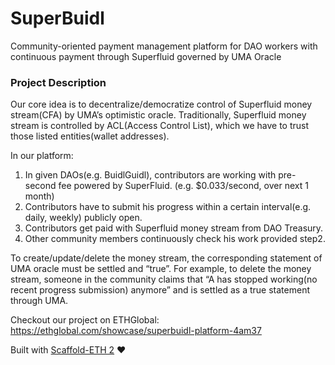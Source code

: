# SuperBuidl

Community-oriented payment management platform for DAO workers with continuous payment through Superfluid governed by UMA Oracle

### Project Description

Our core idea is to decentralize/democratize control of Superfluid money stream(CFA) by UMA’s optimistic oracle. Traditionally, Superfluid money stream is controlled by ACL(Access Control List), which we have to trust those listed entities(wallet addresses).

In our platform:

1. In given DAOs(e.g. BuidlGuidl), contributors are working with pre-second fee powered by SuperFluid. (e.g. $0.033/second, over next 1 month)
2. Contributors have to submit his progress within a certain interval(e.g. daily, weekly) publicly open.
3. Contributors get paid with Superfluid money stream from DAO Treasury.
4. Other community members continuously check his work provided step2.

To create/update/delete the money stream, the corresponding statement of UMA oracle must be settled and “true”. For example, to delete the money stream, someone in the community claims that “A has stopped working(no recent progress submission) anymore” and is settled as a true statement through UMA.

Checkout our project on ETHGlobal: https://ethglobal.com/showcase/superbuidl-platform-4am37

Built with [Scaffold-ETH 2](https://github.com/scaffold-eth/scaffold-eth-2) ❤️
